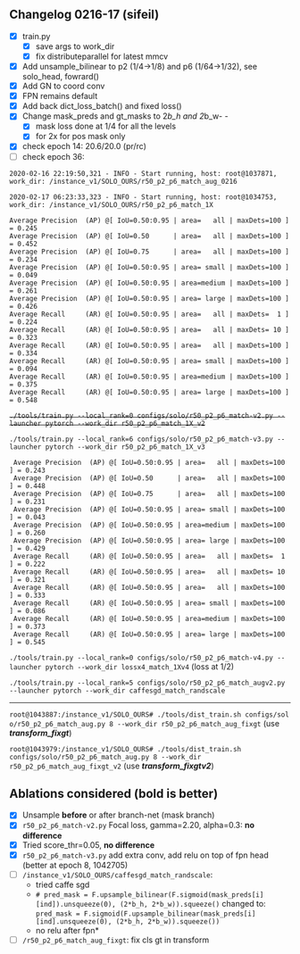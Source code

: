 ## Changelog 0216-17 (sifeil)

 - [x] train.py
	 - [x] save args to work_dir
	 - [x] fix distributeparallel for latest mmcv
 - [x] Add unsample_bilinear to p2 (1/4->1/8) and p6 (1/64->1/32), see solo_head, fowrard()
 - [x] Add GN to coord conv
 - [x] FPN remains default
 - [x] Add back dict_loss_batch() and fixed loss()
 - [x] Change mask_preds and gt_masks to 2*b_h and 2*b_w- - 
	 - [x] mask loss done at 1/4 for all the levels
	 - [x] for 2x for pos mask only
 - [x] check epoch 14: 20.6/20.0 (pr/rc)
 - [ ] check epoch 36: 

`2020-02-16 22:19:50,321 - INFO - Start running, host: root@1037871, work_dir: /instance_v1/SOLO_OURS/r50_p2_p6_match_aug_0216`

`2020-02-17 06:23:33,323 - INFO - Start running, host: root@1034753, work_dir: /instance_v1/SOLO_OURS/r50_p2_p6_match_1X`

 ``` 
 Average Precision  (AP) @[ IoU=0.50:0.95 | area=   all | maxDets=100 ] = 0.245
 Average Precision  (AP) @[ IoU=0.50      | area=   all | maxDets=100 ] = 0.452
 Average Precision  (AP) @[ IoU=0.75      | area=   all | maxDets=100 ] = 0.234
 Average Precision  (AP) @[ IoU=0.50:0.95 | area= small | maxDets=100 ] = 0.049
 Average Precision  (AP) @[ IoU=0.50:0.95 | area=medium | maxDets=100 ] = 0.261
 Average Precision  (AP) @[ IoU=0.50:0.95 | area= large | maxDets=100 ] = 0.426
 Average Recall     (AR) @[ IoU=0.50:0.95 | area=   all | maxDets=  1 ] = 0.224
 Average Recall     (AR) @[ IoU=0.50:0.95 | area=   all | maxDets= 10 ] = 0.323
 Average Recall     (AR) @[ IoU=0.50:0.95 | area=   all | maxDets=100 ] = 0.334
 Average Recall     (AR) @[ IoU=0.50:0.95 | area= small | maxDets=100 ] = 0.094
 Average Recall     (AR) @[ IoU=0.50:0.95 | area=medium | maxDets=100 ] = 0.375
 Average Recall     (AR) @[ IoU=0.50:0.95 | area= large | maxDets=100 ] = 0.548
 ```

~~`./tools/train.py --local_rank=0 configs/solo/r50_p2_p6_match-v2.py --launcher pytorch --work_dir r50_p2_p6_match_1X_v2`~~

`./tools/train.py --local_rank=6 configs/solo/r50_p2_p6_match-v3.py --launcher pytorch --work_dir r50_p2_p6_match_1X_v3`

```
 Average Precision  (AP) @[ IoU=0.50:0.95 | area=   all | maxDets=100 ] = 0.243
 Average Precision  (AP) @[ IoU=0.50      | area=   all | maxDets=100 ] = 0.448
 Average Precision  (AP) @[ IoU=0.75      | area=   all | maxDets=100 ] = 0.231
 Average Precision  (AP) @[ IoU=0.50:0.95 | area= small | maxDets=100 ] = 0.043
 Average Precision  (AP) @[ IoU=0.50:0.95 | area=medium | maxDets=100 ] = 0.260
 Average Precision  (AP) @[ IoU=0.50:0.95 | area= large | maxDets=100 ] = 0.429
 Average Recall     (AR) @[ IoU=0.50:0.95 | area=   all | maxDets=  1 ] = 0.222
 Average Recall     (AR) @[ IoU=0.50:0.95 | area=   all | maxDets= 10 ] = 0.321
 Average Recall     (AR) @[ IoU=0.50:0.95 | area=   all | maxDets=100 ] = 0.333
 Average Recall     (AR) @[ IoU=0.50:0.95 | area= small | maxDets=100 ] = 0.086
 Average Recall     (AR) @[ IoU=0.50:0.95 | area=medium | maxDets=100 ] = 0.373
 Average Recall     (AR) @[ IoU=0.50:0.95 | area= large | maxDets=100 ] = 0.545
```

`./tools/train.py --local_rank=0 configs/solo/r50_p2_p6_match-v4.py --launcher pytorch --work_dir lossx4_match_1Xv4` (loss at 1/2)

`./tools/train.py --local_rank=5 configs/solo/r50_p2_p6_match_augv2.py --launcher pytorch --work_dir caffesgd_match_randscale`

----------------------------------------------

`root@1043887:/instance_v1/SOLO_OURS# ./tools/dist_train.sh configs/sol
o/r50_p2_p6_match_aug.py 8 --work_dir r50_p2_p6_match_aug_fixgt` (use ***transform_fixgt***)

`root@1043979:/instance_v1/SOLO_OURS# ./tools/dist_train.sh configs/solo/r50_p2_p6_match_aug.py 8 --work_dir r50_p2_p6_match_aug_fixgt_v2` (use ***transform_fixgtv2***)

## Ablations considered (bold is better)

 - [x] Unsample **before** or after branch-net (mask branch)
 - [x]  `r50_p2_p6_match-v2.py` Focal loss, gamma=2.20, alpha=0.3:  **no difference**
 - [x]  Tried score_thr=0.05, **no difference**
 - [x] `r50_p2_p6_match-v3.py` add extra conv, add relu on top of fpn head (better at epoch 8, 1042705)
 - [ ] `/instance_v1/SOLO_OURS/caffesgd_match_randscale`: 
	 - tried caffe sgd
	 - `# pred_mask = F.upsample_bilinear(F.sigmoid(mask_preds[i][ind]).unsqueeze(0), (2*b_h, 2*b_w)).squeeze()` 
	 changed to: 
		`pred_mask = F.sigmoid(F.upsample_bilinear(mask_preds[i][ind].unsqueeze(0), (2*b_h, 2*b_w)).squeeze())`
	- no relu after fpn*
 - [ ] `/r50_p2_p6_match_aug_fixgt`: fix cls gt in transform

<!--stackedit_data:
eyJoaXN0b3J5IjpbMjg3NjgyMTU3LDE0NTM3NDk4NTUsMTM2NT
IxMTg3NSwxMDA0MTE3OTIzLDM0MjU0ODg3MCwtMjY5OTcyNzQ3
LC0xODA0MTE3MjU5LDUxMjA1MDc2MywtMjAyNTQ3ODY5Myw3NT
A1NDM1MDQsLTExOTIwMzY1MDMsODU1Nzc5MzYxLC01NDI2NTgz
NDIsLTU1NzA2MTM4LDE2MDk3MTQzMCwtNTUyOTQyNjMxLDIzMz
U1MzkxMywzOTE5MDU0OTZdfQ==
-->